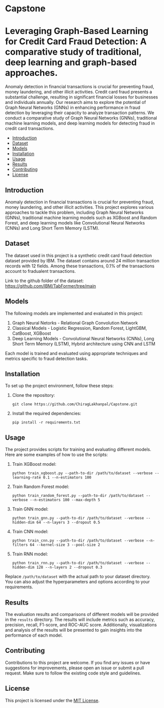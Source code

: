 # Capstone

# Leveraging Graph-Based Learning for Credit Card Fraud Detection:  A comparative study of traditional, deep learning and graph-based approaches.

Anomaly detection in financial transactions is crucial for preventing fraud, money laundering, and other illicit activities. Credit card fraud presents a substantial challenge, resulting in significant financial losses for businesses and individuals annually. Our research aims to explore the potential of Graph Neural Networks (GNNs) in enhancing performance in fraud detection by leveraging their capacity to analyze transaction patterns. We conduct a comparative study of Graph Neural Networks (GNNs), traditional machine learning models, and deep learning models for detecting fraud in credit card transactions. 

- [Introduction](#introduction)
- [Dataset](#dataset)
- [Models](#models)
- [Installation](#installation)
- [Usage](#usage)
- [Results](#results)
- [Contributing](#contributing)
- [License](#license)

## Introduction

Anomaly detection in financial transactions is crucial for preventing fraud, money laundering, and other illicit activities. This project explores various approaches to tackle this problem, including Graph Neural Networks (GNNs), traditional machine learning models such as XGBoost and Random Forest, and deep learning models like Convolutional Neural Networks (CNNs) and Long Short Term Memory (LSTM).

## Dataset

The dataset used in this project is a synthetic credit card fraud detection dataset provided by IBM. The dataset contains around 24 million transaction records with 12 fields. Among these transactions, 0.1% of the transactions account to fradualent transactions.

Link to the github folder of the dataset: https://github.com/IBM/TabFormer/tree/main

## Models

The following models are implemented and evaluated in this project:

1. Graph Neural Netorks - Relational Graph Convolution Network
2. Classical Models - Logistic Regression, Random Forest, LightGBM, CatBoost, XGBoost
3. Deep Learning Models - Convolutional Neural Networks (CNNs), Long Short Term Memory (LSTM), Hybrid architecture using CNN and LSTM

Each model is trained and evaluated using appropriate techniques and metrics specific to fraud detection tasks.


## Installation

To set up the project environment, follow these steps:

1. Clone the repository:
   ```
   git clone https://github.com/ChiragLakhanpal/Capstone.git
   ```

2. Install the required dependencies:
   ```
   pip install -r requirements.txt
   ```

## Usage

The project provides scripts for training and evaluating different models. Here are some examples of how to use the scripts:

1. Train XGBoost model:
   ```
   python train_xgboost.py --path-to-dir /path/to/dataset --verbose --learning-rate 0.1 --n-estimators 100
   ```

2. Train Random Forest model:
   ```
   python train_random_forest.py --path-to-dir /path/to/dataset --verbose --n-estimators 100 --max-depth 5
   ```

3. Train GNN model:
   ```
   python train_gnn.py --path-to-dir /path/to/dataset --verbose --hidden-dim 64 --n-layers 3 --dropout 0.5
   ```

4. Train CNN model:
   ```
   python train_cnn.py --path-to-dir /path/to/dataset --verbose --n-filters 64 --kernel-size 3 --pool-size 2
   ```

5. Train RNN model:
   ```
   python train_rnn.py --path-to-dir /path/to/dataset --verbose --hidden-dim 128 --n-layers 2 --dropout 0.3
   ```

Replace `/path/to/dataset` with the actual path to your dataset directory. You can also adjust the hyperparameters and options according to your requirements.

## Results

The evaluation results and comparisons of different models will be provided in the `results` directory. The results will include metrics such as accuracy, precision, recall, F1-score, and ROC-AUC score. Additionally, visualizations and analysis of the results will be presented to gain insights into the performance of each model.

## Contributing

Contributions to this project are welcome. If you find any issues or have suggestions for improvements, please open an issue or submit a pull request. Make sure to follow the existing code style and guidelines.

## License

This project is licensed under the [MIT License](LICENSE).
